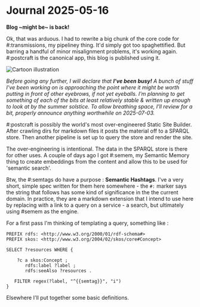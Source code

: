 # Journal 2025-05-16

**Blog ~might be~ is back!**

Ok, that was arduous. I had to rewrite a big chunk of the core code for #:transmissions, my pipeliney thing. It'd simply got too spaghettified. But barring a handful of minor misalignment problems, it's working again. #:postcraft is the canonical app, this blog is published using it.

![Cartoon illustration](/images/2025-05/blog-back.png)

*Before going any further, I will declare that **I've been busy!**
A bunch of stuff I've been working on is approaching the point where it might be worth putting in front of other eyebrows, if not yet eyeballs. I'm planning to get *something* of each of the bits at least relatively stable & written up enough to look at by the summer solstice. To allow breathing space, I'll review for a bit, properly announce anything worthwhile on 2025-07-03.*

#:postcraft is possibly the world's most over-engineered Static Site Builder. After crawling dirs for markdown files it posts the material off to a SPARQL store. Then another pipeline is set up to query the store and render the site.

The over-engineering is intentional. The data in the SPARQL store is there for other uses. A couple of days ago I got #:semem, my Semantic Memory thing to create embeddings from the content and allow this to be used for 'semantic search'.

Btw, the #:semtags do have a purpose : **Semantic Hashtags**. I've a very short, simple spec written for them here somewhere - the `#:` marker says the string that follows has some kind of significance in the the current domain. In practice, they are a markdown extension that I intend to use here by replacing with a link to a query on a service - a search, but ultimately using #semem as the engine.

For a first pass I'm thinking of templating a query, something like :

```sparql
PREFIX rdfs: <http://www.w3.org/2000/01/rdf-schema#>
PREFIX skos: <http://www.w3.org/2004/02/skos/core#Concept>

SELECT ?resources WHERE {

    ?c a skos:Concept ;
       rdfs:label ?label ;
       rdfs:seeAlso ?resources .

   FILTER regex(?label, "^{{semtag}}", "i")
}
```

Elsewhere I'll put together some basic definitions.
